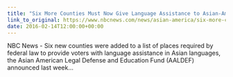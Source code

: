 ```yaml
---
title: "Six More Counties Must Now Give Language Assistance to Asian-American Voters"
link_to_original: https://www.nbcnews.com/news/asian-america/six-more-counties-must-now-give-language-assistance-asian-american-n695796)  
date: 2016-02-14T12:00:00+00:00
---
```

  
NBC News - Six new counties were added to a list of places required by federal law to provide voters with language assistance in Asian languages, the Asian American Legal Defense and Education Fund (AALDEF) announced last week...  


